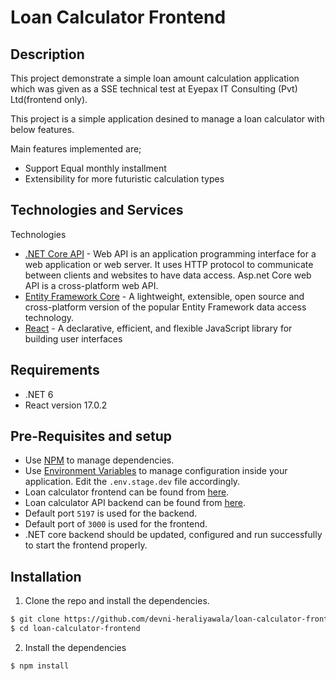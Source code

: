 
# Loan Calculator Frontend
## Description
This project demonstrate a simple loan amount calculation application which was given as a SSE technical test at Eyepax IT Consulting (Pvt) Ltd(frontend only).

This project is a simple application desined to manage a loan calculator with below features.

Main features implemented are;
- Support Equal monthly installment
- Extensibility for more futuristic calculation types

## Technologies and Services
Technologies
- [.NET Core API](https://docs.microsoft.com/en-us/aspnet/core/tutorials/first-web-api?view=aspnetcore-6.0&tabs=visual-studio) - Web API is an application programming interface for a web application or web server. It uses HTTP protocol to communicate between clients and websites to have data access. Asp.net Core web API is a cross-platform web API.
- [Entity Framework Core](https://docs.microsoft.com/en-us/ef/core/) - A lightweight, extensible, open source and cross-platform version of the popular Entity Framework data access technology.
- [React](https://reactjs.org/) - A declarative, efficient, and flexible JavaScript library for building user interfaces

## Requirements 
- .NET 6
- React version 17.0.2
## Pre-Requisites and setup
- Use [NPM](https://www.npmjs.com/) to manage dependencies.
- Use [Environment Variables]() to manage configuration inside your application. Edit the `.env.stage.dev` file accordingly.
- Loan calculator frontend can be found from [here](https://github.com/devni-heraliyawala/loan-calculator-frontend).
- Loan calculator API backend can be found from [here](https://github.com/devni-heraliyawala/loan-calculator).
- Default port `5197` is used for the backend.
- Default port of `3000` is used for the frontend.
- .NET core backend should be updated, configured and run successfully to start the frontend properly.
## Installation
1. Clone the repo and install the dependencies.
```bash
$ git clone https://github.com/devni-heraliyawala/loan-calculator-frontend.git
$ cd loan-calculator-frontend

```
2. Install the dependencies
```bash
$ npm install
```

